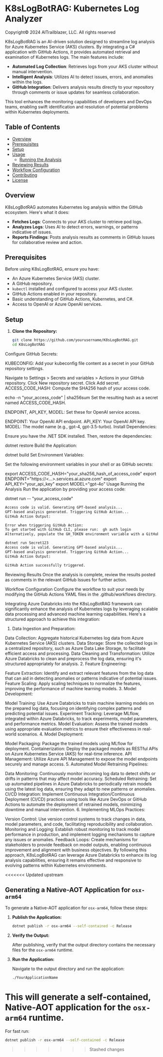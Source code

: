 # K8sLogBotRAG: Kubernetes Log Analyzer

Copyright© 2024 AITrailblazer, LLC. All rights reserved

<!-- Write an introduction for the project, including its purpose and main features. -->
K8sLogBotRAG is an AI-driven solution designed to streamline log analysis for Azure Kubernetes Service (AKS) clusters. By integrating a C# application with GitHub Actions, it provides automated retrieval and examination of Kubernetes logs. The main features include:

- **Automated Log Collection**: Retrieves logs from your AKS cluster without manual intervention.
- **Intelligent Analysis**: Utilizes AI to detect issues, errors, and anomalies within the logs.
- **GitHub Integration**: Delivers analysis results directly to your repository through comments or issue updates for seamless collaboration.

This tool enhances the monitoring capabilities of developers and DevOps teams, enabling swift identification and resolution of potential problems within Kubernetes deployments.


## Table of Contents

- [Overview](#overview)
- [Prerequisites](#prerequisites)
- [Setup](#setup)
- [Usage](#usage)
  - [Running the Analysis](#running-the-analysis)
- [Reviewing Results](#reviewing-results)
- [Workflow Configuration](#workflow-configuration)
- [Contributing](#contributing)
- [License](#license)

## Overview

K8sLogBotRAG automates Kubernetes log analysis within the GitHub ecosystem. Here's what it does:

- **Fetches Logs**: Connects to your AKS cluster to retrieve pod logs.
- **Analyzes Logs**: Uses AI to detect errors, warnings, or patterns indicative of issues.
- **Reports Findings**: Posts analysis results as comments in GitHub Issues for collaborative review and action.

## Prerequisites

Before using K8sLogBotRAG, ensure you have:

- An Azure Kubernetes Service (AKS) cluster.
- A GitHub repository.
- `kubectl` installed and configured to access your AKS cluster.
- GitHub Actions enabled in your repository.
- Basic understanding of GitHub Actions, Kubernetes, and C#.
- Access to OpenAI or Azure OpenAI services.

## Setup

1. **Clone the Repository:**

   ```bash
   git clone https://github.com/yourusername/K8sLogBotRAG.git
   cd K8sLogBotRAG
Configure GitHub Secrets:

KUBECONFIG: Add your kubeconfig file content as a secret in your GitHub repository settings.

Navigate to Settings > Secrets and variables > Actions in your GitHub repository.
Click New repository secret.
Click Add secret.
ACCESS_CODE_HASH: Compute the SHA256 hash of your access code.

echo -n "your_access_code" | sha256sum
Set the resulting hash as a secret named ACCESS_CODE_HASH.

ENDPOINT, API_KEY, MODEL: Set these for OpenAI service access.

ENDPOINT: Your OpenAI API endpoint.
API_KEY: Your OpenAI API key.
MODEL: The model name (e.g., gpt-4, gpt-3.5-turbo).
Install Dependencies:

Ensure you have the .NET SDK installed. Then, restore the dependencies:

dotnet restore
Build the Application:

dotnet build
Set Environment Variables:

Set the following environment variables in your shell or as GitHub secrets:

export ACCESS_CODE_HASH="your_sha256_hash_of_access_code"
export ENDPOINT="https://<...>.services.ai.azure.com"
export API_KEY="your_api_key"
export MODEL="gpt-4o"
Usage
Running the Analysis
Run the application by providing your access code:

dotnet run -- "your_access_code"

```bash
Access code is valid. Generating GPT-based analysis...
GPT-based analysis generated. Triggering GitHub Action...
GitHub Action Output:

Error when triggering GitHub Action:
To get started with GitHub CLI, please run:  gh auth login
Alternatively, populate the GH_TOKEN environment variable with a GitHub API authentication token.
```
```bash
dotnet run Secret123
Access code is valid. Generating GPT-based analysis...
GPT-based analysis generated. Triggering GitHub Action...
GitHub Action Output:

GitHub Action successfully triggered.
```
Reviewing Results
Once the analysis is complete, review the results posted as comments in the relevant GitHub Issues for further action.

Workflow Configuration
Configure the workflow to suit your needs by modifying the GitHub Actions YAML files in the .github/workflows directory.

Integrating Azure Databricks into the K8sLogBotRAG framework can significantly enhance the analysis of Kubernetes logs by leveraging scalable data processing and advanced machine learning capabilities. Here's a structured approach to achieve this integration:

1. Data Ingestion and Preparation:

Data Collection: Aggregate historical Kubernetes log data from Azure Kubernetes Service (AKS) clusters.
Data Storage: Store the collected logs in a centralized repository, such as Azure Data Lake Storage, to facilitate efficient access and processing.
Data Cleaning and Transformation: Utilize Azure Databricks to clean and preprocess the log data, ensuring it's structured appropriately for analysis.
2. Feature Engineering:

Feature Extraction: Identify and extract relevant features from the log data that can aid in detecting anomalies or patterns indicative of potential issues.
Feature Scaling: Apply scaling techniques to normalize the features, improving the performance of machine learning models.
3. Model Development:

Model Training: Use Azure Databricks to train machine learning models on the prepared log data, focusing on identifying complex patterns and predicting potential issues.
Experiment Tracking: Leverage MLflow, integrated within Azure Databricks, to track experiments, model parameters, and performance metrics.
Model Evaluation: Assess the trained models using appropriate evaluation metrics to ensure their effectiveness in real-world scenarios.
4. Model Deployment:

Model Packaging: Package the trained models using MLflow for deployment.
Containerization: Deploy the packaged models as RESTful APIs on Azure Kubernetes Service (AKS) for real-time inference.
API Management: Utilize Azure API Management to expose the model endpoints securely and manage access.
5. Automated Model Retraining Pipelines:

Data Monitoring: Continuously monitor incoming log data to detect shifts or drifts in patterns that may affect model accuracy.
Scheduled Retraining: Set up automated pipelines in Azure Databricks to periodically retrain models using the latest log data, ensuring they adapt to new patterns or anomalies.
CI/CD Integration: Implement Continuous Integration/Continuous Deployment (CI/CD) practices using tools like Azure DevOps or GitHub Actions to automate the deployment of retrained models, minimizing downtime and manual intervention.
6. Implementing MLOps Practices:

Version Control: Use version control systems to track changes in data, model parameters, and code, facilitating reproducibility and collaboration.
Monitoring and Logging: Establish robust monitoring to track model performance in production, and implement logging mechanisms to capture any issues or anomalies.
Feedback Loops: Create mechanisms for stakeholders to provide feedback on model outputs, enabling continuous improvement and alignment with business objectives.
By following this approach, K8sLogBotRAG can leverage Azure Databricks to enhance its log analysis capabilities, ensuring it remains effective and responsive to evolving patterns within Kubernetes environments.

<<<<<<< Updated upstream
## Generating a Native-AOT Application for `osx-arm64`

To generate a Native-AOT application for `osx-arm64`, follow these steps:

1. **Publish the Application:**

   ```bash
   dotnet publish -r osx-arm64 --self-contained -c Release
   ```

2. **Verify the Output:**

   After publishing, verify that the output directory contains the necessary files for the `osx-arm64` runtime.

3. **Run the Application:**

   Navigate to the output directory and run the application:

   ```bash
   ./YourApplicationName
   ```

This will generate a self-contained, Native-AOT application for the `osx-arm64` runtime.
=======
For fast run:

```bash
dotnet publish -r osx-arm64 --self-contained -c Release
```
>>>>>>> Stashed changes
